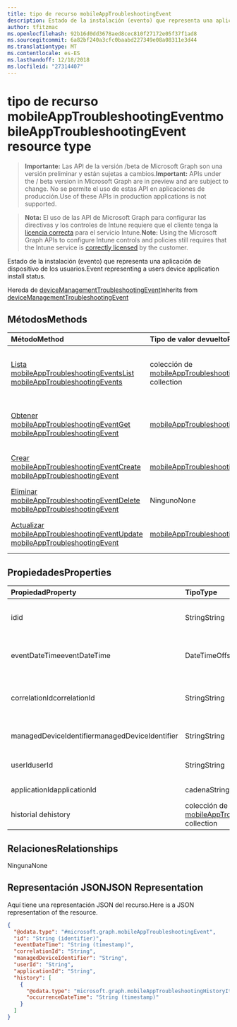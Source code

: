 ```yaml
---
title: tipo de recurso mobileAppTroubleshootingEvent
description: Estado de la instalación (evento) que representa una aplicación de dispositivo de los usuarios.
author: tfitzmac
ms.openlocfilehash: 92b16d0dd3678aed8cec810f27172e05f37f1ad8
ms.sourcegitcommit: 6a82bf240a3cfc0baabd227349e08a08311e3d44
ms.translationtype: MT
ms.contentlocale: es-ES
ms.lasthandoff: 12/18/2018
ms.locfileid: "27314407"
---
```

# <a name="mobileapptroubleshootingevent-resource-type"></a><span data-ttu-id="13ae8-103">tipo de recurso mobileAppTroubleshootingEvent</span><span class="sxs-lookup"><span data-stu-id="13ae8-103">mobileAppTroubleshootingEvent resource type</span></span>

> <span data-ttu-id="13ae8-104">**Importante:** Las API de la versión /beta de Microsoft Graph son una versión preliminar y están sujetas a cambios.</span><span class="sxs-lookup"><span data-stu-id="13ae8-104">**Important:** APIs under the / beta version in Microsoft Graph are in preview and are subject to change.</span></span> <span data-ttu-id="13ae8-105">No se permite el uso de estas API en aplicaciones de producción.</span><span class="sxs-lookup"><span data-stu-id="13ae8-105">Use of these APIs in production applications is not supported.</span></span>

> <span data-ttu-id="13ae8-106">**Nota:** El uso de las API de Microsoft Graph para configurar las directivas y los controles de Intune requiere que el cliente tenga la [licencia correcta](https://go.microsoft.com/fwlink/?linkid=839381) para el servicio Intune.</span><span class="sxs-lookup"><span data-stu-id="13ae8-106">**Note:** Using the Microsoft Graph APIs to configure Intune controls and policies still requires that the Intune service is [correctly licensed](https://go.microsoft.com/fwlink/?linkid=839381) by the customer.</span></span>

<span data-ttu-id="13ae8-107">Estado de la instalación (evento) que representa una aplicación de dispositivo de los usuarios.</span><span class="sxs-lookup"><span data-stu-id="13ae8-107">Event representing a users device application install status.</span></span>

<span data-ttu-id="13ae8-108">Hereda de [deviceManagementTroubleshootingEvent](../resources/intune-troubleshooting-devicemanagementtroubleshootingevent.md)</span><span class="sxs-lookup"><span data-stu-id="13ae8-108">Inherits from [deviceManagementTroubleshootingEvent](../resources/intune-troubleshooting-devicemanagementtroubleshootingevent.md)</span></span>

## <a name="methods"></a><span data-ttu-id="13ae8-109">Métodos</span><span class="sxs-lookup"><span data-stu-id="13ae8-109">Methods</span></span>
|<span data-ttu-id="13ae8-110">Método</span><span class="sxs-lookup"><span data-stu-id="13ae8-110">Method</span></span>|<span data-ttu-id="13ae8-111">Tipo de valor devuelto</span><span class="sxs-lookup"><span data-stu-id="13ae8-111">Return Type</span></span>|<span data-ttu-id="13ae8-112">Descripción</span><span class="sxs-lookup"><span data-stu-id="13ae8-112">Description</span></span>|
|:---|:---|:---|
|[<span data-ttu-id="13ae8-113">Lista mobileAppTroubleshootingEvents</span><span class="sxs-lookup"><span data-stu-id="13ae8-113">List mobileAppTroubleshootingEvents</span></span>](../api/intune-troubleshooting-mobileapptroubleshootingevent-list.md)|<span data-ttu-id="13ae8-114">colección de [mobileAppTroubleshootingEvent](../resources/intune-troubleshooting-mobileapptroubleshootingevent.md)</span><span class="sxs-lookup"><span data-stu-id="13ae8-114">[mobileAppTroubleshootingEvent](../resources/intune-troubleshooting-mobileapptroubleshootingevent.md) collection</span></span>|<span data-ttu-id="13ae8-115">Propiedades de la lista y relaciones de los objetos [mobileAppTroubleshootingEvent](../resources/intune-troubleshooting-mobileapptroubleshootingevent.md) .</span><span class="sxs-lookup"><span data-stu-id="13ae8-115">List properties and relationships of the [mobileAppTroubleshootingEvent](../resources/intune-troubleshooting-mobileapptroubleshootingevent.md) objects.</span></span>|
|[<span data-ttu-id="13ae8-116">Obtener mobileAppTroubleshootingEvent</span><span class="sxs-lookup"><span data-stu-id="13ae8-116">Get mobileAppTroubleshootingEvent</span></span>](../api/intune-troubleshooting-mobileapptroubleshootingevent-get.md)|[<span data-ttu-id="13ae8-117">mobileAppTroubleshootingEvent</span><span class="sxs-lookup"><span data-stu-id="13ae8-117">mobileAppTroubleshootingEvent</span></span>](../resources/intune-troubleshooting-mobileapptroubleshootingevent.md)|<span data-ttu-id="13ae8-118">Leer las propiedades y las relaciones del objeto [mobileAppTroubleshootingEvent](../resources/intune-troubleshooting-mobileapptroubleshootingevent.md) .</span><span class="sxs-lookup"><span data-stu-id="13ae8-118">Read properties and relationships of the [mobileAppTroubleshootingEvent](../resources/intune-troubleshooting-mobileapptroubleshootingevent.md) object.</span></span>|
|[<span data-ttu-id="13ae8-119">Crear mobileAppTroubleshootingEvent</span><span class="sxs-lookup"><span data-stu-id="13ae8-119">Create mobileAppTroubleshootingEvent</span></span>](../api/intune-troubleshooting-mobileapptroubleshootingevent-create.md)|[<span data-ttu-id="13ae8-120">mobileAppTroubleshootingEvent</span><span class="sxs-lookup"><span data-stu-id="13ae8-120">mobileAppTroubleshootingEvent</span></span>](../resources/intune-troubleshooting-mobileapptroubleshootingevent.md)|<span data-ttu-id="13ae8-121">Crear un nuevo objeto [mobileAppTroubleshootingEvent](../resources/intune-troubleshooting-mobileapptroubleshootingevent.md) .</span><span class="sxs-lookup"><span data-stu-id="13ae8-121">Create a new [mobileAppTroubleshootingEvent](../resources/intune-troubleshooting-mobileapptroubleshootingevent.md) object.</span></span>|
|[<span data-ttu-id="13ae8-122">Eliminar mobileAppTroubleshootingEvent</span><span class="sxs-lookup"><span data-stu-id="13ae8-122">Delete mobileAppTroubleshootingEvent</span></span>](../api/intune-troubleshooting-mobileapptroubleshootingevent-delete.md)|<span data-ttu-id="13ae8-123">Ninguno</span><span class="sxs-lookup"><span data-stu-id="13ae8-123">None</span></span>|<span data-ttu-id="13ae8-124">Elimina un [mobileAppTroubleshootingEvent](../resources/intune-troubleshooting-mobileapptroubleshootingevent.md).</span><span class="sxs-lookup"><span data-stu-id="13ae8-124">Deletes a [mobileAppTroubleshootingEvent](../resources/intune-troubleshooting-mobileapptroubleshootingevent.md).</span></span>|
|[<span data-ttu-id="13ae8-125">Actualizar mobileAppTroubleshootingEvent</span><span class="sxs-lookup"><span data-stu-id="13ae8-125">Update mobileAppTroubleshootingEvent</span></span>](../api/intune-troubleshooting-mobileapptroubleshootingevent-update.md)|[<span data-ttu-id="13ae8-126">mobileAppTroubleshootingEvent</span><span class="sxs-lookup"><span data-stu-id="13ae8-126">mobileAppTroubleshootingEvent</span></span>](../resources/intune-troubleshooting-mobileapptroubleshootingevent.md)|<span data-ttu-id="13ae8-127">Actualizar las propiedades de un objeto [mobileAppTroubleshootingEvent](../resources/intune-troubleshooting-mobileapptroubleshootingevent.md) .</span><span class="sxs-lookup"><span data-stu-id="13ae8-127">Update the properties of a [mobileAppTroubleshootingEvent](../resources/intune-troubleshooting-mobileapptroubleshootingevent.md) object.</span></span>|

## <a name="properties"></a><span data-ttu-id="13ae8-128">Propiedades</span><span class="sxs-lookup"><span data-stu-id="13ae8-128">Properties</span></span>
|<span data-ttu-id="13ae8-129">Propiedad</span><span class="sxs-lookup"><span data-stu-id="13ae8-129">Property</span></span>|<span data-ttu-id="13ae8-130">Tipo</span><span class="sxs-lookup"><span data-stu-id="13ae8-130">Type</span></span>|<span data-ttu-id="13ae8-131">Descripción</span><span class="sxs-lookup"><span data-stu-id="13ae8-131">Description</span></span>|
|:---|:---|:---|
|<span data-ttu-id="13ae8-132">id</span><span class="sxs-lookup"><span data-stu-id="13ae8-132">id</span></span>|<span data-ttu-id="13ae8-133">String</span><span class="sxs-lookup"><span data-stu-id="13ae8-133">String</span></span>|<span data-ttu-id="13ae8-134">UUID del objeto. Heredado de [deviceManagementTroubleshootingEvent](../resources/intune-troubleshooting-devicemanagementtroubleshootingevent.md)</span><span class="sxs-lookup"><span data-stu-id="13ae8-134">UUID for the object Inherited from [deviceManagementTroubleshootingEvent](../resources/intune-troubleshooting-devicemanagementtroubleshootingevent.md)</span></span>|
|<span data-ttu-id="13ae8-135">eventDateTime</span><span class="sxs-lookup"><span data-stu-id="13ae8-135">eventDateTime</span></span>|<span data-ttu-id="13ae8-136">DateTimeOffset</span><span class="sxs-lookup"><span data-stu-id="13ae8-136">DateTimeOffset</span></span>|<span data-ttu-id="13ae8-137">Hora en que ocurrió el evento.</span><span class="sxs-lookup"><span data-stu-id="13ae8-137">Time when the event occurred .</span></span> <span data-ttu-id="13ae8-138">Heredado de [deviceManagementTroubleshootingEvent](../resources/intune-troubleshooting-devicemanagementtroubleshootingevent.md)</span><span class="sxs-lookup"><span data-stu-id="13ae8-138">Inherited from [deviceManagementTroubleshootingEvent](../resources/intune-troubleshooting-devicemanagementtroubleshootingevent.md)</span></span>|
|<span data-ttu-id="13ae8-139">correlationId</span><span class="sxs-lookup"><span data-stu-id="13ae8-139">correlationId</span></span>|<span data-ttu-id="13ae8-140">String</span><span class="sxs-lookup"><span data-stu-id="13ae8-140">String</span></span>|<span data-ttu-id="13ae8-141">Id. utilizado para rastrear el error en el servicio.</span><span class="sxs-lookup"><span data-stu-id="13ae8-141">Id used for tracing the failure in the service.</span></span> <span data-ttu-id="13ae8-142">Heredado de [deviceManagementTroubleshootingEvent](../resources/intune-troubleshooting-devicemanagementtroubleshootingevent.md)</span><span class="sxs-lookup"><span data-stu-id="13ae8-142">Inherited from [deviceManagementTroubleshootingEvent](../resources/intune-troubleshooting-devicemanagementtroubleshootingevent.md)</span></span>|
|<span data-ttu-id="13ae8-143">managedDeviceIdentifier</span><span class="sxs-lookup"><span data-stu-id="13ae8-143">managedDeviceIdentifier</span></span>|<span data-ttu-id="13ae8-144">String</span><span class="sxs-lookup"><span data-stu-id="13ae8-144">String</span></span>|<span data-ttu-id="13ae8-145">Identificador del dispositivo creado o recopilado por Intune.</span><span class="sxs-lookup"><span data-stu-id="13ae8-145">Device identifier created or collected by Intune.</span></span>|
|<span data-ttu-id="13ae8-146">userId</span><span class="sxs-lookup"><span data-stu-id="13ae8-146">userId</span></span>|<span data-ttu-id="13ae8-147">String</span><span class="sxs-lookup"><span data-stu-id="13ae8-147">String</span></span>|<span data-ttu-id="13ae8-148">Identificador del usuario que intentó inscribir el dispositivo.</span><span class="sxs-lookup"><span data-stu-id="13ae8-148">Identifier for the user that tried to enroll the device.</span></span>|
|<span data-ttu-id="13ae8-149">applicationId</span><span class="sxs-lookup"><span data-stu-id="13ae8-149">applicationId</span></span>|<span data-ttu-id="13ae8-150">cadena</span><span class="sxs-lookup"><span data-stu-id="13ae8-150">String</span></span>|<span data-ttu-id="13ae8-151">Identificador de la aplicación Intune.</span><span class="sxs-lookup"><span data-stu-id="13ae8-151">Intune application identifier.</span></span>|
|<span data-ttu-id="13ae8-152">historial de</span><span class="sxs-lookup"><span data-stu-id="13ae8-152">history</span></span>|<span data-ttu-id="13ae8-153">colección de [mobileAppTroubleshootingHistoryItem](../resources/intune-troubleshooting-mobileapptroubleshootinghistoryitem.md)</span><span class="sxs-lookup"><span data-stu-id="13ae8-153">[mobileAppTroubleshootingHistoryItem](../resources/intune-troubleshooting-mobileapptroubleshootinghistoryitem.md) collection</span></span>|<span data-ttu-id="13ae8-154">Solución de problemas de elemento de historial de aplicación de Mobile Intune</span><span class="sxs-lookup"><span data-stu-id="13ae8-154">Intune Mobile Application Troubleshooting History Item</span></span>|

## <a name="relationships"></a><span data-ttu-id="13ae8-155">Relaciones</span><span class="sxs-lookup"><span data-stu-id="13ae8-155">Relationships</span></span>
<span data-ttu-id="13ae8-156">Ninguna</span><span class="sxs-lookup"><span data-stu-id="13ae8-156">None</span></span>
## <a name="json-representation"></a><span data-ttu-id="13ae8-157">Representación JSON</span><span class="sxs-lookup"><span data-stu-id="13ae8-157">JSON Representation</span></span>
<span data-ttu-id="13ae8-158">Aquí tiene una representación JSON del recurso.</span><span class="sxs-lookup"><span data-stu-id="13ae8-158">Here is a JSON representation of the resource.</span></span>
<!-- {
  "blockType": "resource",
  "keyProperty": "id",
  "@odata.type": "microsoft.graph.mobileAppTroubleshootingEvent"
}
-->
``` json
{
  "@odata.type": "#microsoft.graph.mobileAppTroubleshootingEvent",
  "id": "String (identifier)",
  "eventDateTime": "String (timestamp)",
  "correlationId": "String",
  "managedDeviceIdentifier": "String",
  "userId": "String",
  "applicationId": "String",
  "history": [
    {
      "@odata.type": "microsoft.graph.mobileAppTroubleshootingHistoryItem",
      "occurrenceDateTime": "String (timestamp)"
    }
  ]
}
```





